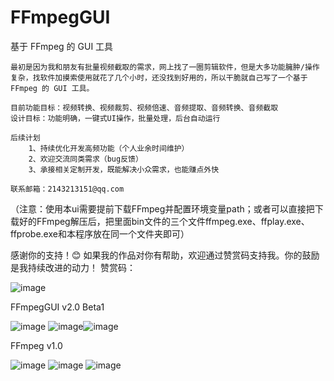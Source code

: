 # FFmpegGUI
基于 FFmpeg 的 GUI 工具

	最初是因为我和朋友有批量视频截取的需求，网上找了一圈剪辑软件，但是大多功能臃肿/操作复杂，找软件加摸索使用就花了几个小时，还没找到好用的，所以干脆就自己写了一个基于 FFmpeg 的 GUI 工具。

	目前功能目标：视频转换、视频裁剪、视频倍速、音频提取、音频转换、音频截取
	设计目标：功能明确，一键式UI操作，批量处理，后台自动运行

	后续计划
		1、持续优化开发高频功能（个人业余时间维护）
		2、欢迎交流同类需求（bug反馈）
		3、承接相关定制开发，既能解决小众需求，也能赚点外快

	联系邮箱：2143213151@qq.com

（注意：使用本ui需要提前下载FFmpeg并配置环境变量path；或者可以直接把下载好的FFmpeg解压后，把里面bin文件的三个文件ffmpeg.exe、ffplay.exe、ffprobe.exe和本程序放在同一个文件夹即可）

感谢你的支持！😊 如果我的作品对你有帮助，欢迎通过赞赏码支持我。你的鼓励是我持续改进的动力！
赞赏码：

![image](https://github.com/user-attachments/assets/edbe842e-5f62-4785-b90e-203969926e90)


FFmpegGUI v2.0 Beta1

![image](https://github.com/user-attachments/assets/1b531c68-df2a-4296-985b-9044251ffb1e)
![image](https://github.com/user-attachments/assets/f97b554f-443a-4093-a1ab-ef434b65ba66)![image](https://github.com/user-attachments/assets/1e012538-5f02-4e1c-85dc-ab0134d4dfca)


FFmpeg v1.0

![image](https://github.com/user-attachments/assets/3c33ecb7-3865-4a41-a75e-929e11d720ab)
![image](https://github.com/user-attachments/assets/6ccfebb2-6fca-4c62-8516-5fc5fb22b98c)
![image](https://github.com/user-attachments/assets/1492bc02-5405-456a-8a03-7f0144471794)
